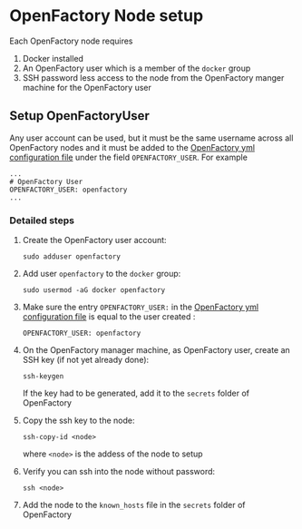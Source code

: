# OpenFactory Node setup
Each OpenFactory node requires
1. Docker installed
2. An OpenFactory user which is a member of the `docker` group
3. SSH password less access to the node from the OpenFactory manger machine for the OpenFactory user

## Setup OpenFactoryUser
Any user account can be used, but it must be the same username across all OpenFactory nodes and it must be added to the [OpenFactory yml configuration file](../openfactory/config/openfactory.yml) under the field `OPENFACTORY_USER`. For example
```
...
# OpenFactory User
OPENFACTORY_USER: openfactory
...
```
### Detailed steps
1. Create the OpenFactory user account:
   ```
   sudo adduser openfactory
   ```

2. Add user `openfactory` to the `docker` group:
   ```
   sudo usermod -aG docker openfactory
   ```

3. Make sure the entry `OPENFACTORY_USER:` in the [OpenFactory yml configuration file](../openfactory/config/openfactory.yml) is equal to the user created :
   ```
   OPENFACTORY_USER: openfactory
   ```

4. On the OpenFactory manager machine, as OpenFactory user, create an SSH key (if not yet already done):
   ```
   ssh-keygen
   ```
   If the key had to be generated, add it to the `secrets` folder of OpenFactory

5. Copy the ssh key to the node:
   ```
   ssh-copy-id <node>
   ```
   where `<node>` is the addess of the node to setup

6. Verify you can ssh into the node without password:
   ```
   ssh <node>
   ```

7. Add the node to the `known_hosts` file in the `secrets` folder of OpenFactory
